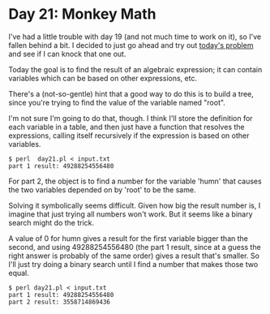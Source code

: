# Day 21: Monkey Math

I've had a little trouble with day 19 (and not much time to work on it), so
I've fallen behind a bit. I decided to just go ahead and try out [today's
problem](https://adventofcode.com/2022/day/21) and see if I can knock that
one out.

Today the goal is to find the result of an algebraic expression; it can
contain variables which can be based on other expressions, etc.

There's a (not-so-gentle) hint that a good way to do this is to build a
tree, since you're trying to find the value of the variable named "root".

I'm not sure I'm going to do that, though. I think I'll store the definition
for each variable in a table, and then just have a function that resolves
the expressions, calling itself recursively if the expression is based on
other variables.

```
$ perl  day21.pl < input.txt 
part 1 result: 49288254556480
```

For part 2, the object is to find a number for the variable 'humn' that
causes the two variables depended on by 'root' to be the same.

Solving it symbolically seems difficult. Given how big the result number is,
I imagine that just trying all numbers won't work. But it seems like a
binary search might do the trick.

A value of 0 for humn gives a result for the first variable bigger than the
second, and using 49288254556480 (the part 1 result, since at a guess the
right answer is probably of the same order) gives a result that's smaller.
So I'll just try doing a binary search until I find a number that makes
those two equal.

```
$ perl day21.pl < input.txt 
part 1 result: 49288254556480
part 2 result: 3558714869436
```
